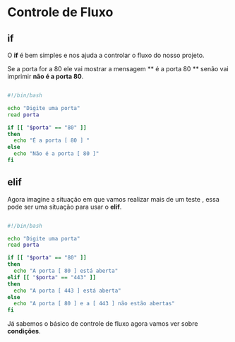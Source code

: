 # Controle de Fluxo

## if
O **if** é bem simples e nos ajuda a controlar o fluxo do nosso projeto.

Se a porta for a 80 ele vai mostrar a mensagem ** é a porta 80 ** senão vai imprimir **não é a porta 80**.

```sh

#!/bin/bash

echo "Digite uma porta"
read porta

if [[ "$porta" == "80" ]]
then
  echo "É a porta [ 80 ] "
else
  echo "Não é a porta [ 80 ]"
fi

```

## elif
Agora imagine a situação em que vamos realizar mais de um teste , essa pode ser uma situação para usar o **elif**.

```sh

#!/bin/bash

echo "Digite uma porta"
read porta

if [[ "$porta" == "80" ]]
then
  echo "A porta [ 80 ] está aberta"
elif [[ "$porta" == "443" ]]
then
  echo "A porta [ 443 ] está aberta"
else
  echo "A porta [ 80 ] e a [ 443 ] não estão abertas"
fi

```

Já sabemos o básico de controle de fluxo agora vamos ver sobre **condições**.
